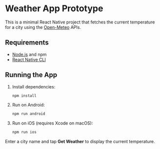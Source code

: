 # Weather App Prototype

This is a minimal React Native project that fetches the current temperature for a city using the [Open-Meteo](https://open-meteo.com/) APIs.

## Requirements
- [Node.js](https://nodejs.org/) and npm
- [React Native CLI](https://reactnative.dev/docs/environment-setup)

## Running the App

1. Install dependencies:
   ```bash
   npm install
   ```
2. Run on Android:
   ```bash
   npm run android
   ```
3. Run on iOS (requires Xcode on macOS):
   ```bash
   npm run ios
   ```

Enter a city name and tap **Get Weather** to display the current temperature.
